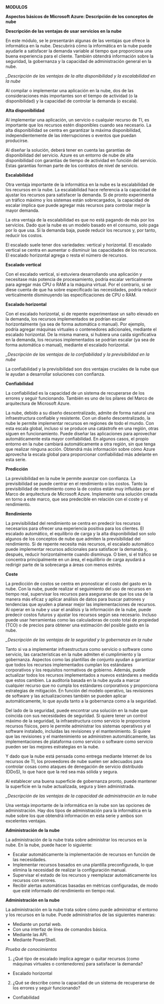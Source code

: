 **MODULOS**

**Aspectos básicos de Microsoft Azure: Descripción de los conceptos de nube**

**Descripción de las ventajas de usar servicios en la nube**

En este módulo, se le presentarán algunas de las ventajas que ofrece la informática en la nube. Descubrirá cómo la informática en la nube puede ayudarle a satisfacer la demanda variable al tiempo que proporciona una buena experiencia para el cliente. También obtendrá información sobre la seguridad, la gobernanza y la capacidad de administración general en la nube.

*_Descripción de las ventajas de la alta disponibilidad y la escalabilidad en la nube*

Al compilar o implementar una aplicación en la nube, dos de las consideraciones más importantes son el tiempo de actividad (o la disponibilidad) y la capacidad de controlar la demanda (o escala).

**Alta disponibilidad**

Al implementar una aplicación, un servicio o cualquier recurso de TI, es importante que los recursos estén disponibles cuando sea necesario. La alta disponibilidad se centra en garantizar la máxima disponibilidad, independientemente de las interrupciones o eventos que puedan producirse.

Al diseñar la solución, deberá tener en cuenta las garantías de disponibilidad del servicio. Azure es un entorno de nube de alta disponibilidad con garantías de tiempo de actividad en función del servicio. Estas garantías forman parte de los contratos de nivel de servicio.

**Escalabilidad**

Otra ventaja importante de la informática en la nube es la escalabilidad de los recursos en la nube. La escalabilidad hace referencia a la capacidad de ajustar los recursos para satisfacer la demanda. Si de pronto experimenta un tráfico máximo y los sistemas están sobrecargados, la capacidad de escalar implica que puede agregar más recursos para controlar mejor la mayor demanda.

La otra ventaja de la escalabilidad es que no está pagando de más por los servicios. Dado que la nube es un modelo basado en el consumo, solo paga por lo que usa. Si la demanda baja, puede reducir los recursos y, por tanto, reducir los costos.

El escalado suele tener dos variedades: vertical y horizontal. El escalado vertical se centra en aumentar o disminuir las capacidades de los recursos. El escalado horizontal agrega o resta el número de recursos.

**Escalado vertical**

Con el escalado vertical, si estuviera desarrollando una aplicación y necesitase más potencia de procesamiento, podría escalar verticalmente para agregar más CPU o RAM a la máquina virtual. Por el contrario, si se diese cuenta de que ha sobre especificado las necesidades, podría reducir verticalmente disminuyendo las especificaciones de CPU o RAM.

**Escalado horizontal**

Con el escalado horizontal, si de repente experimentase un salto elevado en la demanda, los recursos implementados se podrían escalar horizontalmente (ya sea de forma automática o manual). Por ejemplo, podría agregar máquinas virtuales o contenedores adicionales, mediante el escalado horizontal. De la misma manera, si hubiera una caída significativa en la demanda, los recursos implementados se podrían escalar (ya sea de forma automática o manual), mediante el escalado horizontal.

*_Descripción de las ventajas de la confiabilidad y la previsibilidad en la nube*

La confiabilidad y la previsibilidad son dos ventajas cruciales de la nube que le ayudan a desarrollar soluciones con confianza.

**Confiabilidad**

La confiabilidad es la capacidad de un sistema de recuperarse de los errores y seguir funcionando. También es uno de los pilares del Marco de arquitectura de Microsoft Azure.

La nube, debido a su diseño descentralizado, admite de forma natural una infraestructura confiable y resistente. Con un diseño descentralizado, la nube le permite implementar recursos en regiones de todo el mundo. Con esta escala global, incluso si se produce una catástrofe en una región, otras siguen en funcionamiento. Puede diseñar las aplicaciones para aprovechar automáticamente esta mayor confiabilidad. En algunos casos, el propio entorno en la nube cambiará automáticamente a otra región, sin que tenga que realizar ninguna acción. Obtendrá más información sobre cómo Azure aprovecha la escala global para proporcionar confiabilidad más adelante en esta serie.

**Predicción**

La previsibilidad en la nube le permite avanzar con confianza. La previsibilidad se puede centrar en el rendimiento o los costos. Tanto la previsibilidad de rendimiento como la de costos están muy influidas por el Marco de arquitectura de Microsoft Azure. Implemente una solución creada en torno a este marco, que sea predecible en relación con el coste y el rendimiento.

**Rendimiento**

La previsibilidad del rendimiento se centra en predecir los recursos necesarios para ofrecer una experiencia positiva para los clientes. El escalado automático, el equilibrio de carga y la alta disponibilidad son solo algunos de los conceptos de nube que admiten la previsibilidad del rendimiento. Si de repente necesita más recursos, el escalado automático puede implementar recursos adicionales para satisfacer la demanda y, después, reducir horizontalmente cuando disminuya. O bien, si el tráfico se concentra principalmente en un área, el equilibrio de carga ayudará a redirigir parte de la sobrecarga a áreas con menos estrés.

**Coste**

La predicción de costos se centra en pronosticar el costo del gasto en la nube. Con la nube, puede realizar el seguimiento del uso de recursos en tiempo real, supervisar los recursos para asegurarse de que los usa de la manera más eficaz y aplicar análisis de datos para buscar patrones y tendencias que ayuden a planear mejor las implementaciones de recursos. Al operar en la nube y usar el análisis y la información de la nube, puede predecir costos futuros y ajustar los recursos según sea necesario. Incluso puede usar herramientas como las calculadoras de costo total de propiedad (TCO) o de precios para obtener una estimación del posible gasto en la nube.

*_Descripción de las ventajas de la seguridad y la gobernanza en la nube*

Tanto si va a implementar infraestructura como servicio o software como servicio, las características en la nube admiten el cumplimiento y la gobernanza. Aspectos como las plantillas de conjunto ayudan a garantizar que todos los recursos implementados cumplan los estándares corporativos y los requisitos normativos de gobierno. Además, puede actualizar todos los recursos implementados a nuevos estándares a medida que estos cambien. La auditoría basada en la nube ayuda a marcar cualquier recurso que no cumpla los estándares corporativos y proporciona estrategias de mitigación. En función del modelo operativo, las revisiones de software y las actualizaciones también se pueden aplicar automáticamente, lo que ayuda tanto a la gobernanza como a la seguridad.

Del lado de la seguridad, puede encontrar una solución en la nube que coincida con sus necesidades de seguridad. Si quiere tener un control máximo de la seguridad, la infraestructura como servicio le proporciona recursos físicos, pero le permite administrar los sistemas operativos y el software instalado, incluidas las revisiones y el mantenimiento. Si quiere que las revisiones y el mantenimiento se administren automáticamente, las implementaciones de plataforma como servicio o software como servicio pueden ser las mejores estrategias en la nube.

Y dado que la nube está pensada como entrega mediante Internet de los recursos de TI, los proveedores de nube suelen ser adecuados para controlar cosas como ataques de denegación de servicio distribuido (DDoS), lo que hace que la red sea más sólida y segura.

Al establecer una buena superficie de gobernanza pronto, puede mantener la superficie en la nube actualizada, segura y bien administrada.

*_Descripción de las ventajas de la capacidad de administración en la nube*

Una ventaja importante de la informática en la nube son las opciones de administración. Hay dos tipos de administración para la informática en la nube sobre los que obtendrá información en esta serie y ambos son excelentes ventajas.

**Administración de la nube**

La administración de la nube trata sobre administrar los recursos en la nube. En la nube, puede hacer lo siguiente:

- Escalar automáticamente la implementación de recursos en función de las necesidades.
- Implementar recursos basados en una plantilla preconfigurada, lo que elimina la necesidad de realizar la configuración manual.
- Supervisar el estado de los recursos y reemplazar automáticamente los recursos con errores.
- Recibir alertas automáticas basadas en métricas configuradas, de modo que esté informado del rendimiento en tiempo real.

**Administración en la nube**

La administración en la nube trata sobre cómo puede administrar el entorno y los recursos en la nube. Puede administrarlos de las siguientes maneras:

- Mediante un portal web.
- Con una interfaz de línea de comandos básica.
- Mediante las API.
- Mediante PowerShell.

*Prueba de conocimientos*

1. ¿Qué tipo de escalado implica agregar o quitar recursos (como máquinas virtuales o contenedores) para satisfacer la demanda?
- Escalado horizontal
2. ¿Qué se describe como la capacidad de un sistema de recuperarse de los errores y seguir funcionando?
- Confiabilidad



